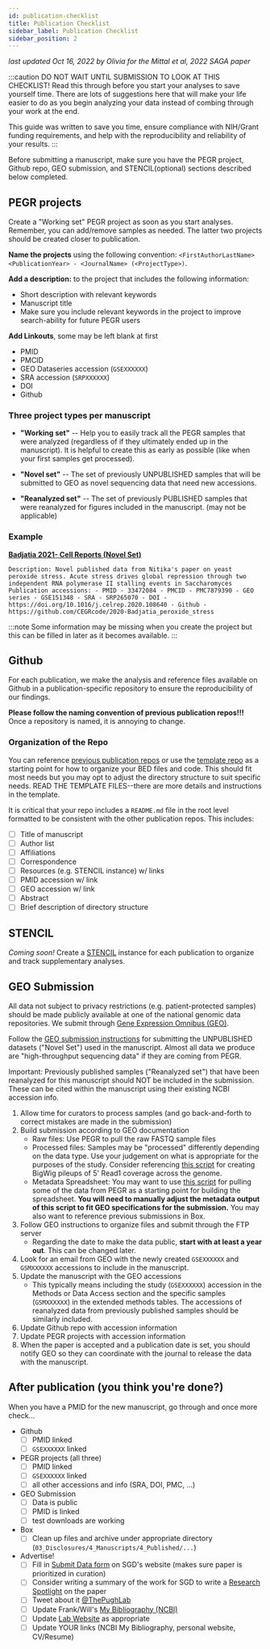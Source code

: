 ```yaml
---
id: publication-checklist
title: Publication Checklist
sidebar_label: Publication Checklist
sidebar_position: 2
---
```


*last updated Oct 16, 2022 by Olivia for the Mittal et al, 2022 SAGA paper*

:::caution
DO NOT WAIT UNTIL SUBMISSION TO LOOK AT THIS CHECKLIST! Read this through before you start your analyses to save yourself time. There are lots of suggestions here that will make your life easier to do as you begin analyzing your data instead of combing through your work at the end.

This guide was written to save you time, ensure compliance with NIH/Grant funding requirements, and help with the reproducibility and reliability of your results.
:::

Before submitting a manuscript, make sure you have the PEGR project, Github repo, GEO submission, and STENCIL(optional) sections described below completed.

## PEGR projects
Create a "Working set" PEGR project as soon as you start analyses. Remember, you can add/remove samples as needed. The latter two projects should be created closer to publication.

**Name the projects** using the following convention: `<FirstAuthorLastName> <PublicationYear> - <JournalName> (<ProjectType>)`.


**Add a description:** to the project that includes the following information:
- Short description with relevant keywords
- Manuscript title
- Make sure you include relevant keywords in the project to improve search-ability for future PEGR users

**Add Linkouts**, some may be left blank at first
- PMID
- PMCID
- GEO Dataseries accession (`GSEXXXXXX`)
- SRA accession (`SRPXXXXXX`)
- DOI
- Github


### Three project types per manuscript

* **"Working set"** -- Help you to easily track all the PEGR samples that were analyzed (regardless of if they ultimately ended up in the manuscript). It is helpful to create this as early as possible (like when your first samples get processed).

* **"Novel set"** -- The set of previously UNPUBLISHED samples that will be submitted to GEO as novel sequencing data that need new accessions.

* **"Reanalyzed set"** -- The set of previously PUBLISHED samples that were reanalyzed for figures included in the manuscript. (may not be applicable)


### Example

**[Badjatia 2021- Cell Reports (Novel Set)](https://www.pegr.org/pegr/project/show/1251)**

`Description: Novel published data from Nitika's paper on yeast peroxide stress. Acute stress drives global repression through two independent RNA polymerase II stalling events in Saccharomyces Publication accessions: - PMID - 33472084 - PMCID - PMC7879390 - GEO series - GSE151348 - SRA - SRP265070 - DOI - https://doi.org/10.1016/j.celrep.2020.108640 - Github - https://github.com/CEGRcode/2020-Badjatia_peroxide_stress`

:::note
Some information may be missing when you create the project but this can be filled in later as it becomes available.
:::

## Github
For each publication, we make the analysis and reference files available on Github in a publication-specific repository to ensure the reproducibility of our findings.

**Please follow the naming convention of previous publication repos!!!** Once a repository is named, it is annoying to change.

### Organization of the Repo
You can reference [previous publication repos][mittal-repo] or use the [template repo][template-repo] as a starting point for how to organize your BED files and code. This should fit most needs but you may opt to adjust the directory structure to suit specific needs. READ THE TEMPLATE FILES--there are more details and instructions in the template.

It is critical that your repo includes a `README.md` file in the root level formatted to be consistent with the other publication repos. This includes:
- [ ] Title of manuscript
- [ ] Author list
- [ ] Affiliations
- [ ] Correspondence
- [ ] Resources (e.g. STENCIL instance) w/ links
- [ ] PMID accession w/ link
- [ ] GEO accession w/ link
- [ ] Abstract
- [ ] Brief description of directory structure

## STENCIL
*Coming soon!*
Create a [STENCIL](https://pughlab.mbg.cornell.edu/stencil/) instance for each publication to organize and track supplementary analyses.


## GEO Submission
All data not subject to privacy restrictions (e.g. patient-protected samples) should be made publicly available at one of the national genomic data repositories. We submit through [Gene Expression Omnibus (GEO)](https://www.ncbi.nlm.nih.gov/geo/).

Follow the [GEO submission instructions](https://www.ncbi.nlm.nih.gov/geo/info/submission.html) for submitting the UNPUBLISHED datasets ("Novel Set") used in the manuscript. Almost all data we produce are "high-throughput sequencing data" if they are coming from PEGR.

Important: Previously published samples ("Reanalyzed set") that have been reanalyzed for this manuscript should NOT be included in the submission. These can be cited within the manuscript using their existing NCBI accession info.

1. Allow time for curators to process samples (and go back-and-forth to correct mistakes are made in the submission)
2. Build submission according to GEO documentation
    - Raw files: Use PEGR to pull the raw FASTQ sample files
    - Processed files: Samples may be "processed" differently depending on the data type. Use your judgement on what is appropriate for the purposes of the study. Consider referencing [this script](https://github.com/CEGRcode/2022-Mittal_SAGA/blob/main/03_Bulk_Processing/job/bulk_geo_tracks.pbs) for creating BigWig pileups of 5' Read1 coverage across the genome.
    - Metadata Spreadsheet: You may want to use [this script](https://github.com/CEGRcode/2022-Mittal_SAGA) for pulling some of the data from PEGR as a starting point for building the spreadsheet. **You will need to manually adjust the metadata output of this script to fit GEO specifications for the submission.** You may also want to reference previous submissions in Box.
3. Follow GEO instructions to organize files and submit through the FTP server
    - Regarding the date to make the data public, **start with at least a year out**. This can be changed later.
4. Look for an email from GEO with the newly created `GSEXXXXXX` and `GSMXXXXXX` accessions to include in the manuscript.
5. Update the manuscript with the GEO accessions
    - This typically means including the study (`GSEXXXXXX`) accession in the Methods or Data Access section and the specific samples (`GSMXXXXXX`) in the extended methods tables. The accessions of reanalyzed data from previously published samples should be similarly included.
6. Update Github repo with accession information
7. Update PEGR projects with accession information
8. When the paper is accepted and a publication date is set, you should notify GEO so they can coordinate with the journal to release the data with the manuscript.


## After publication (you think you're done?)
When you have a PMID for the new manuscript, go through and once more check...
- Github
  - [ ] PMID linked
  - [ ] `GSEXXXXXX` linked
- PEGR projects (all three)
  - [ ] PMID linked
  - [ ] `GSEXXXXXX` linked
  - [ ] all other accessions and info (SRA, DOI, PMC, ...)
- GEO Submission
  - [ ] Data is public
  - [ ] PMID is linked
  - [ ] test downloads are working
- Box
  - [ ] Clean up files and archive under appropriate directory (`03_Disclosures/4_Manuscripts/4_Published/...`)
- Advertise!
  - [ ] Fill in [Submit Data form](https://www.yeastgenome.org/submitData) on SGD's website (makes sure paper is prioritized in curation)
  - [ ] Consider writing a summary of the work for SGD to write a [Research Spotlight](https://www.yeastgenome.org/blog/category/research-spotlight) on the paper
  - [ ] Tweet about it [@ThePughLab](https://twitter.com/thepughlab?lang=en)
  - [ ] Update Frank/Will's [My Bibliography (NCBI)](https://www.ncbi.nlm.nih.gov/sites/myncbi/benjamin.pugh.1/bibliography/40517395/public/?sort=date&direction=descending)
  - [ ] Update [Lab Website](http://pughlab.mbg.cornell.edu/) as appropriate
  - [ ] Update YOUR links (NCBI My Bibliography, personal website, CV/Resume)

[mittal-repo]:https://github.com/CEGRcode/2022-Mittal_SAGA
[template-repo]:https://github.com/CEGRcode/20XX-LastName_Journal

